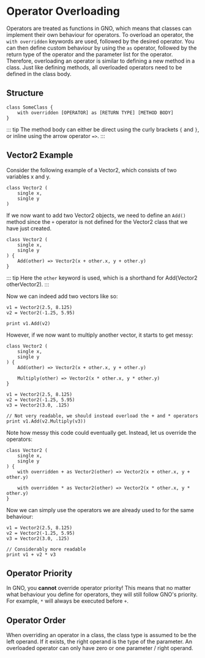 # Operator Overloading

Operators are treated as functions in GNO, which means that classes can implement their own
behaviour for operators. To overload an operator, the `with overridden` keywords are used, followed
by the desired operator. You can then define custom behaviour by using the `as` operator, followed
by the return type of the operator and the parameter list for the operator. Therefore, overloading
an operator is similar to defining a new method in a class. Just like defining methods, all
overloaded operators need to be defined in the class body.

## Structure

```
class SomeClass {
    with overridden [OPERATOR] as [RETURN TYPE] [METHOD BODY]
}
```

::: tip
The method body can either be direct using the curly brackets `{` and `}`, or inline using the
arrow operator `=>`.
:::

## Vector2 Example

Consider the following example of a Vector2, which consists of two variables x and y.

```gno
class Vector2 (
    single x,
    single y
)
```

If we now want to add two Vector2 objects, we need to define an `Add()` method since the `+`
operator is not defined for the Vector2 class that we have just created.

```gno
class Vector2 (
    single x,
    single y
) {
    Add(other) => Vector2(x + other.x, y + other.y)
}
```

::: tip
Here the `other` keyword is used, which is a shorthand for Add(Vector2 otherVector2).
:::

Now we can indeed add two vectors like so:

```gno
v1 = Vector2(2.5, 8.125)
v2 = Vector2(-1.25, 5.95)

print v1.Add(v2)
```

However, if we now want to multiply another vector, it starts to get messy:

```gno
class Vector2 (
    single x,
    single y
) {
    Add(other) => Vector2(x + other.x, y + other.y)

    Multiply(other) => Vector2(x * other.x, y * other.y)
}
```

```gno
v1 = Vector2(2.5, 8.125)
v2 = Vector2(-1.25, 5.95)
v3 = Vector2(3.0, .125)

// Not very readable, we should instead overload the + and * operators
print v1.Add(v2.Multiply(v3))
```

Note how messy this code could eventually get. Instead, let us override the operators:

```gno
class Vector2 (
    single x,
    single y
) {
    with overridden + as Vector2(other) => Vector2(x + other.x, y + other.y)

    with overridden * as Vector2(other) => Vector2(x * other.x, y * other.y)
}
```

Now we can simply use the operators we are already used to for the same behaviour:

```gno
v1 = Vector2(2.5, 8.125)
v2 = Vector2(-1.25, 5.95)
v3 = Vector2(3.0, .125)

// Considerably more readable
print v1 + v2 * v3
```

## Operator Priority

In GNO, you **cannot** override operator priority! This means that no matter what behaviour you
define for operators, they will still follow GNO's priority. For example, `*` will always be
executed before `+`.

## Operator Order

When overriding an operator in a class, the class type is assumed to be the left operand.
If it exists, the right operand is the type of the parameter. An overloaded operator can only
have zero or one parameter / right operand.
